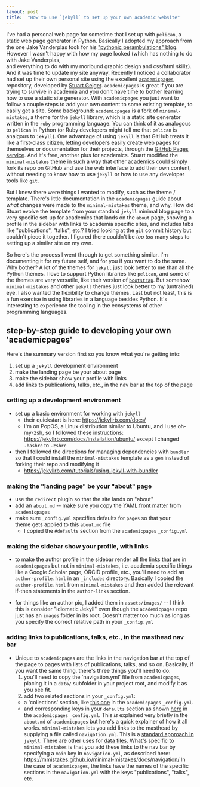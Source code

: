 ```yaml
---
layout: post
title:  "How to use `jekyll` to set up your own academic website"
---
```


I've had a personal web page for sometime that I set up with
`pelican`, a static web page generator in Python.
Basically I adopted my approach from the one Jake Vanderplas took for his
["pythonic perambulations" blog](https://github.com/jakevdp/jakevdp.github.io-source/).
However I wasn't happy with how my page looked
(which has nothing to do with Jake Vanderplas,  
and everything to do with my moribund graphic design and css/html skillz).
And it was time to update my site anyway.
Recently I noticed a collaborator had set up their own personal site using the
excellent [`academicpages`](https://academicpages.github.io/) repository,
developed by [Stuart Geiger](https://stuartgeiger.com/).
`academicpages` is great if you are trying to survive in academia
and you don't have time to bother learning how to use a static site generator.
With `academicpages` you just want to follow a couple steps to add your own
content to some existing template, to easily get a site.
Some background:
`academicpages` is a fork of `minimal-mistakes`,
a theme for the `jekyll` library,
which is a static site generator written in
the `ruby` programming language.
You can think of it as analogous to `pelican` in Python
(or Ruby developers might tell me that `pelican` is analgous to `jekyll`).
One advantage of using `jekyll` is that
GitHub treats it like a first-class citizen,
letting developers easily create web pages for themselves or documentation
for their projects, through the
[GitHub Pages service](https://docs.github.com/en/free-pro-team@latest/github/working-with-github-pages/about-github-pages-and-jekyll).
And it's free, another plus for academics.
Stuart modified the `minimal-mistakes` theme in such a way
that other academics could simply fork its repo
on GitHub and use the web interface to add their own content,
without needing to know how to use `jekyll`
or how to use any developer tools like `git`.

But I knew there were things I wanted to modify, such as the theme / template.
There's little documentation in the `academicpages` guide about
*what* changes were made to the `minimal-mistakes` theme, and why.
How did Stuart evolve the template from your standard `jekyll`
minimal blog page to a very specific set-up for academics
that lands on the `about` page, showing a profile in the sidebar
with links to academia specific sites, and
includes tabs like "publications", "talks", etc.?
I tried looking at the `git` commit history but couldn't
piece it together.
I figured there couldn't be *too too* many steps
to setting up a similar site on my own.

So here's the process I went through to get something similar.
I'm documenting it for my future self, and for you if
you want to do the same. Why bother?
A lot of the themes for `jekyll` just look better to me than all the Python themes.
I love to support Python libraries like `pelican`,
and some of the themes are very versatile,
like their version of
[`bootstrap`](https://github.com/getpelican/pelican-themes/tree/master/pelican-bootstrap3).
But somehow `minimal-mistakes` and other `jekyll` themes just look better
to my (untrained) eye.
I also wanted the flexibility to change themes.
Last but not least, this is a fun exercise
in using libraries in a language besides Python.
It's interesting to experience the tooling in the ecosystems
of other programming languages.

## step-by-step guide to developing your own 'academicpages'
Here's the summary version first so you know what you're getting into:
1. set up a `jekyll` development environment
2. make the landing page be your about page
3. make the sidebar show your profile with links
4. add links to publications, talks, etc., in the nav bar at the top of the page

### setting up a development environment
* set up a basic environment for working with `jekyll`
  - their quickstart is here: https://jekyllrb.com/docs/
  - I'm on PopOS, a Linux distribution similar to Ubuntu, and I use oh-my-zsh,
    so I followed these instructions: https://jekyllrb.com/docs/installation/ubuntu/
    except I changed `.bashrc` to `.zshrc`
* then I followed the directions for managing dependencies with `bundler`
  so that I could install the `minimal-mistakes` template as a `gem`
  instead of forking their repo and modifying it
  + https://jekyllrb.com/tutorials/using-jekyll-with-bundler

### making the "landing page" be your "about" page
* use the `redirect` plugin so that the site lands on "about"
* add an `about.md` --
  make sure you copy the [YAML front matter](https://jekyllrb.com/docs/front-matter/)
  from `academicpages`
* make sure `_config.yml` specifies defaults for `pages` so that your  
  theme gets applied to this `about.md` file
  + I copied the `#defaults` section from the `academicpages` `_config.yml`

### making the sidebar show your profile, with links
+ to make the author profile in the sidebar render all the links that are
  in `academicpages` but not in `minimal-mistakes`, i.e. academia specific
  things like a Google Scholar page, ORCID profile, etc., you'll need to add
  an `author-profile.html` in an `_includes` directory.
  Basically I copied the `author-profile.html` from `minimal-mistakes` and
  then added the relevant if-then statements in the `author-links` section.
* for things like an author pic, I added them in `assets/images/` -- I think
  this is consider "idiomatic Jekyll" even though the `academicpages` repo
  just has an `images` folder in its root. Doesn't matter too much as long
  as you specify the correct relative path in your `_config.yml`

### adding links to publications, talks, etc., in the masthead nav bar
* Unique to `academicpages` are the links in the navigation bar
  at the top of the page to pages with lists of publications, talks,
  and so on.
  Basically, if you want the same thing, there's three things you'll need to do:
  1. you'll need to copy the 'navigation.yml' file from `academicpages`,
  placing it in a `data/` subfolder in your project root,
  and modify it as you see fit.
  2. add two related sections in your `_config.yml`:
    + a 'collections' section,
      like [this one](https://github.com/academicpages/academicpages.github.io/blob/25c30de2b4ce3e3f23559384699bb4b9865d6473/_config.yml#L176)
      in the `academicpages` `_config.yml`.
    + and corresponding keys in your `defaults` section
      as shown [here](https://github.com/academicpages/academicpages.github.io/blob/25c30de2b4ce3e3f23559384699bb4b9865d6473/_config.yml#L212)
      in the `academicpages` `_config.yml`.
  This *is* explained very briefly in the `about.md` of `academicpages` but
  here's a quick explainer of how it all works.
  `minimal-mistakes` lets you add links to the masthead
  by supplying a file called `navigation.yml`.
  This is a
  [standard approach in `jekyll`](https://jekyllrb.com/tutorials/navigation/).
  There are other uses for [data files](https://jekyllrb.com/docs/datafiles/).
  What's specific to `minimal-mistakes` is that you
  add these links to the nav bar by specifying a `main` key
  in `navigation.yml`, as described here:  
  https://mmistakes.github.io/minimal-mistakes/docs/navigation/
  In the case of `academicpages`,
  the links have the names of the specific sections
    in the `navigation.yml` with the keys "publications", "talks", etc.
